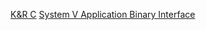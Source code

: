 [K&R C](https://colorcomputerarchive.com/repo/Documents/Books/The%20C%20Programming%20Language%20%28Kernighan%20Ritchie%29.pdf)
[System V Application Binary Interface](https://refspecs.linuxbase.org/elf/x86_64-abi-0.99.pdf)